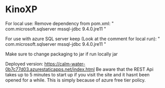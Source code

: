 # KinoXP

For local use:
Remove dependency from pom.xml:
 "<dependency>
            <groupId>com.microsoft.sqlserver</groupId>
            <artifactId>mssql-jdbc</artifactId>
            <version>9.4.0.jre11</version> <!-- Change this to jre16 for project testing -->
 </dependency>"
    

For use with azure SQL server keep (Look at the comment for local run):
"<dependency>
            <groupId>com.microsoft.sqlserver</groupId>
            <artifactId>mssql-jdbc</artifactId>
            <version>9.4.0.jre11</version> <!-- Change this to your JRE version if run locally -->
</dependency>"
    
Make sure to change packaging to jar if run locally 
<packaging>jar</packaging>


Deployed version:
https://calm-water-0b7c77d03.azurestaticapps.net/index.html
Be aware that the REST Api takes up to 5 minutes to start up if you visit the site and it hasnt been opened for a while. This is simply because of azure free tier policy.
